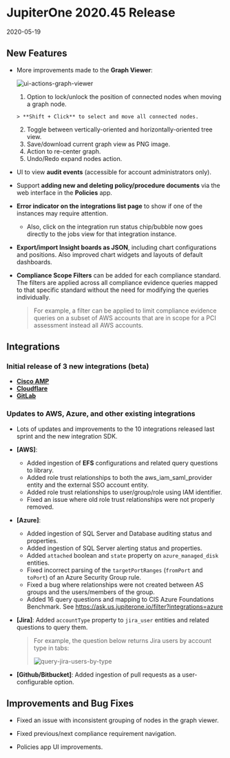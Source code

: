 # JupiterOne 2020.45 Release

2020-05-19

## New Features

- More improvements made to the **Graph Viewer**:

    ![ui-actions-graph-viewer](../assets/ui-actions-graph-viewer.png)

    1. Option to lock/unlock the position of connected nodes when moving a graph node.

      > **Shift + Click** to select and move all connected nodes.

    2. Toggle between vertically-oriented and horizontally-oriented tree view.
    3. Save/download current graph view as PNG image.
    4. Action to re-center graph.
    5. Undo/Redo expand nodes action.

- UI to view **audit events** (accessible for account administrators only).

- Support **adding new and deleting policy/procedure documents** via the web
  interface in the **Policies** app.

- **Error indicator on the integrations list page** to show if one of the
  instances may require attention.

  - Also, click on the integration run status chip/bubble now goes directly to
    the jobs view for that integration instance.

- **Export/import Insight boards as JSON**, including chart configurations
  and positions. Also improved chart widgets and layouts of default dashboards.

- **Compliance Scope Filters** can be added for each compliance standard. The
  filters are applied across all compliance evidence queries mapped to that
  specific standard without the need for modifying the queries individually.
  
  > For example, a filter can be applied to limit compliance evidence queries on
  a subset of AWS accounts that are in scope for a PCI assessment instead all
  AWS accounts.

## Integrations

### Initial release of 3 new integrations (beta)

- [**Cisco AMP**](../docs/integrations/cisco-amp/index.md)
- [**Cloudflare**](../docs/integrations/cloudflare/cloudflare.md)
- [**GitLab**](../docs/integrations/gitlab/gitlab.md)

### Updates to AWS, Azure, and other existing integrations

- Lots of updates and improvements to the 10 integrations released last sprint
  and the new integration SDK.

- **[AWS]**:

  - Added ingestion of **EFS** configurations and related query questions to
    library.
  - Added role trust relationships to both the aws_iam_saml_provider entity and
    the external SSO account entity.
  - Added role trust relationships to user/group/role using IAM identifier.
  - Fixed an issue where old role trust relationships were not properly removed.

- **[Azure]**:

  - Added ingestion of SQL Server and Database auditing status and properties.
  - Added ingestion of SQL Server alerting status and properties.
  - Added `attached` boolean and `state` property on `azure_managed_disk` entities.
  - Fixed incorrect parsing of the `targetPortRanges` (`fromPort` and `toPort`)
    of an Azure Security Group rule.
  - Fixed a bug where relationships were not created between AS groups and the
    users/members of the group.
  - Added 16 query questions and mapping to CIS Azure Foundations Benchmark.
    See <https://ask.us.jupiterone.io/filter?integrations=azure>

- **[Jira]**: Added `accountType` property to `jira_user` entities and related
  questions to query them.
  
  > For example, the question below returns Jira users by account type in tabs:
  >
  > ![query-jira-users-by-type](../assets/query-jira-users-by-type.png)

- **[Github/Bitbucket]**: Added ingestion of pull requests as a
  user-configurable option.

## Improvements and Bug Fixes

- Fixed an issue with inconsistent grouping of nodes in the graph viewer.

- Fixed previous/next compliance requirement navigation.

- Policies app UI improvements.
